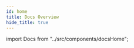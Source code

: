 ```yaml
---
id: home
title: Docs Overview
hide_title: true
---
```


import Docs from "../src/components/docsHome";

<Docs />